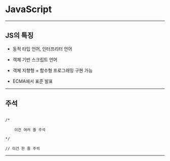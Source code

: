 # JavaScript

---

## JS의 특징

+ 동적 타입 언어, 인터프리터 언어

+ 객체 기반 스크립트 언어

+ 객체 지향형 + 함수형 프로그래밍 구현 가능

+ ECMA에서 표준 발표

---

## 주석

```

/*

    이건 여러 줄 주석

*/

// 이건 한 줄 주석

```

---